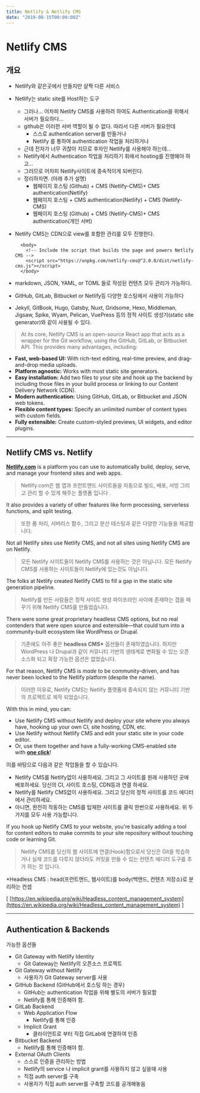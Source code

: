 ```yaml
---
title: Netlify & Netlify CMS
date: "2019-08-15T00:00:00Z"
---
```


# Netlify CMS

## 개요

- Netlify와 같은곳에서 만들지만 살짝 다른 서비스
- Netlify는 static site를 Host하는 도구
  - 그러나... 어차피 Netlify CMS를 사용하려 하여도 Authentication을 위해서 서버가 필요하다...
  - github은 이러한 서버 역할이 될 수 없다. 따라서 다른 서버가 필요한데
    - 스스로 authentication server를 만들거나
    - Netlify 를 통하여 authentication 작업을 처리하거나
  - 근데 전자가 너무 귀찮아 지므로 후자인 Netlify를 사용해야 하는데...
  - Netlify에서 Authentication 작업을 처리하기 휘애서 hosting를 진행해야 하고...
  - 그러므로 어차피 Netlify사이트에 종속적이게 되버린다.
  - 정리하자면. (아래 추가 설명)
    - 웹페이지 호스팅 (Github) + CMS (Netlify-CMS)+ CMS authentication(Netlify)
    - 웹페이지 호스팅 + CMS authentication(Netlify) + CMS (Netlify-CMS)
    - 웹페이지 호스팅 (Github) + CMS (Netlify-CMS)+ CMS authentication(개인 서버)
- Netlify CMS는 CDN으로 view를 포함한 관리를 모두 진행한다.

        <body>
          <!-- Include the script that builds the page and powers Netlify CMS -->
          <script src="https://unpkg.com/netlify-cms@^2.0.0/dist/netlify-cms.js"></script>
        </body>

- markdown, JSON, YAML, or TOML 들로 작성된 컨텐츠 모두 관리가 가능하다.
- GitHub, GitLab, Bitbucket or Netlify등 다양한 호스팅에서 사용이 가능하다
- Jekyll, GitBook, Hugo, Gatsby, Nuxt, Gridsome, Hexo, Middleman, Jigsaw, Spike, Wyam, Pelican, VuePress 등의 정적 사이트 생성기(static site generator)와 같이 사용될 수 있다.

> At its core, Netlify CMS is an open-source React app that acts as a wrapper for the Git workflow, using the GitHub, GitLab, or Bitbucket API. This provides many advantages, including:

- **Fast, web-based UI:** With rich-text editing, real-time preview, and drag-and-drop media uploads.
- **Platform agnostic:** Works with most static site generators.
- **Easy installation:** Add two files to your site and hook up the backend by including those files in your build process or linking to our Content Delivery Network (CDN).
- **Modern authentication:** Using GitHub, GitLab, or Bitbucket and JSON web tokens.
- **Flexible content types:** Specify an unlimited number of content types with custom fields.
- **Fully extensible:** Create custom-styled previews, UI widgets, and editor plugins.

---

## **Netlify CMS vs. Netlify**

**[Netlify.com](https://www.netlify.com/)** is a platform you can use to automatically build, deploy, serve, and manage your frontend sites and web apps.

> Netlify.com은 웹 앱과 프런트앤드 사이트들을 자동으로 빌드, 배포, 서빙 그리고 관리 할 수 있게 해주는 플랫폼 입니다 .

It also provides a variety of other features like form processing, serverless functions, and split testing.

> 또한 폼 처리, 서버리스 함수, 그리고 분산 테스팅과 같은 다양한 기능들을 제공합니다.

Not all Netlify sites use Netlify CMS, and not all sites using Netlify CMS are on Netlify.

> 모든 Netlify 사이트들이 Netlify CMS를 사용하는 것은 아닙니다.
> 모든 Netlify CMS를 사용하는 사이트들이 Netlify에 있는것도 아닙니다.

The folks at Netlify created Netlify CMS to fill a gap in the static site generation pipeline.

> Netlify를 만든 사람들은 정적 사이트 생성 파이프라인 사이에 존재하는 갭을 매꾸기 위해 Netlify CMS를 만들었습니다.

There were some great proprietary headless CMS options, but no real contenders that were open source and extensible—that could turn into a community-built ecosystem like WordPress or Drupal.

> 기존에도 아주 좋은 **headless CMS\*** 옵션들이 존재하였습니다. 하지만 WordPress 나 Drupal과 같이 커뮤니티 기반의 생태계로 변화될 수 있는 오픈 소스화 되고 확장 가능한 옵션은 없었습니다.

For that reason, Netlify CMS is *made* to be community-driven, and has never been locked to the Netlify platform (despite the name).

> 이러한 이유로, Netlify CMS는 Netlify 플랫폼에 종속되지 않는 커뮤니티 기반의 프로젝트로 제작 되었습니다.

With this in mind, you can:

- Use Netlify CMS without Netlify and deploy your site where you always have, hooking up your own CI, site hosting, CDN, etc.
- Use Netlify without Netlify CMS and edit your static site in your code editor.
- Or, use them together and have a fully-working CMS-enabled site with **[one click](https://www.netlifycms.org/docs/start-with-a-template/)**!

이를 바탕으로 다음과 같은 작업들을 할 수 있습니다.

- Netlify CMS를 Netlify없이 사용하세요. 그리고 그 사이트를 원래 사용하던 곳에 배포하세요. 당신의 CI, 사이트 호스팅, CDN등과 연결 하세요.
- Netlify를 Netlify CMS없이 사용하세요. 그리고 당신의 정적 사이트를 코드 에디터에서 관리하세요.
- 아니면, 완전히 작동하는 CMS를 탑재한 사이트를 클릭 한번으로 사용하세요. 위 두가지를 모두 사용 가능합니다.

If you hook up Netlify CMS to your website, you're basically adding a tool for content editors to make commits to your site repository without touching code or learning Git.

> Netlify CMS를 당신의 웹 사이트에 연결(Hook)함으로서 당신은 Git을 학습하거나 실제 코드를 다루지 않더라도 커밋을 만들 수 있는 컨텐츠 에디터 도구를 추가 하는 것 입니다.

\*Headless CMS : head(프런트앤드, 웹사이트)를 body(백앤드, 컨텐츠 저장소)로 분리하는 컨셉

[ [https://en.wikipedia.org/wiki/Headless_content_management_system](https://en.wikipedia.org/wiki/Headless_content_management_system) ]

---

## Authentication & Backends

가능한 옵션들

- Git Gateway with Netlify Identity
  - Git Gateway는 Netlify의 오픈소스 프로젝트
- Git Gateway without Netlify
  - 사용자가 Git Gateway server를 사용
- GitHub Backend (GitHub에서 호스팅 하는 경우)
  - GitHub는 authentication 작업을 위해 별도의 서버가 필요함
  - Netlify를 통해 인증해야 함.
- GitLab Backend
  - Web Application Flow
    - Netlify를 통해 인증
  - Implicit Grant
    - 클라이언트로 부터 직접 GitLab에 연결하여 인증
- Bitbucket Backend
  - Netlify를 통해 인증해야 함.
- External OAuth Clients
  - 스스로 인증을 관리하는 방법
  - Netlify의 service 나 implicit grant를 사용하지 않고 싶을때 사용
  - 직접 auth server를 구축
  - 사용자가 직접 auth server를 구축할 코드를 공개해놓음
